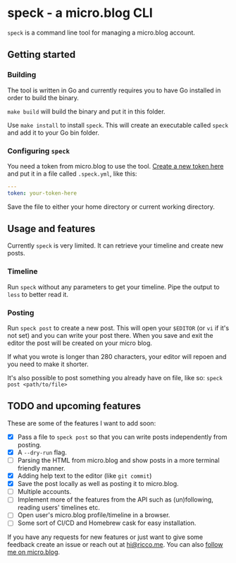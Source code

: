 # speck - a micro.blog CLI

`speck` is a command line tool for managing a micro.blog account.

## Getting started

### Building

The tool is written in Go and currently requires you to have Go installed
in order to build the binary.

`make build` will build the binary and put it in this folder.

Use `make install` to install `speck`. This will create an executable
called `speck` and add it to your Go bin folder.

### Configuring `speck`

You need a token from micro.blog to use the tool.
[Create a new token here](https://micro.blog/account/apps)
and put it in a file called `.speck.yml`, like this:

```yaml
---
token: your-token-here
```

Save the file to either your home directory or current working directory.

## Usage and features

Currently `speck` is very limited.
It can retrieve your timeline and create new posts.

### Timeline

Run `speck` without any parameters to get your timeline.
Pipe the output to `less` to better read it.

### Posting

Run `speck post` to create a new post.
This will open your `$EDITOR` (or `vi` if it's not set)
and you can write your post there. When you save and exit the editor
the post will be created on your micro blog.

If what you wrote is longer than 280 characters,
your editor will repoen and you need to make it shorter.

It's also possible to post something you already have on file,
like so: `speck post <path/to/file>`

## TODO and upcoming features

These are some of the features I want to add soon:

* [x] Pass a file to `speck post` so that you can write posts independently from posting.
* [x] A `--dry-run` flag.
* [ ] Parsing the HTML from micro.blog and show posts in a more terminal friendly manner.
* [x] Adding help text to the editor (like `git commit`)
* [x] Save the post locally as well as posting it to micro.blog.
* [ ] Multiple accounts.
* [ ] Implement more of the features from the API such as (un)following, reading users' timelines etc.
* [ ] Open user's micro.blog profile/timeline in a browser.
* [ ] Some sort of CI/CD and Homebrew cask for easy installation.

If you have any requests for new features or just want to give some feedback
create an issue or reach out at [hi@ricco.me](mailto:hi@ricco.me).
You can also [follow me on micro.blog](https://micro.blog/ricco).